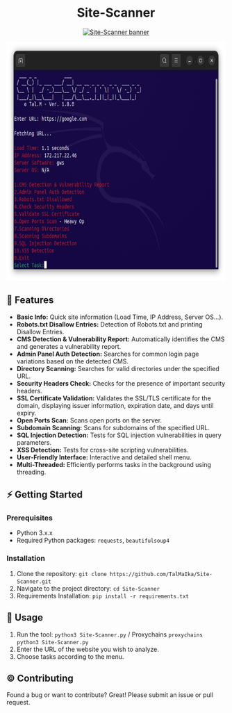 
<h1 align="center">Site-Scanner</h1>
<p align="center"><a href="https://github.com/TalMaIka/Site-Scanner"><img src="https://i.imgur.com/kGdjdOR.png" alt="Site-Scanner banner"/></a></p>



<p align="center"><a href="https://github.com/TalMaIka/Site-Scanner"><img src="src/Ver-1.8.0.png" alt="Site-Scanner icon" height="550"/></a></p>


## :dart: Features

- **Basic Info:** Quick site information (Load Time, IP Address, Server OS...).
- **Robots.txt Disallow Entries:** Detection of Robots.txt and printing Disallow Entries.
- **CMS Detection & Vulnerability Report:** Automatically identifies the CMS and generates a vulnerability report.
- **Admin Panel Auth Detection:** Searches for common login page variations based on the detected CMS.
- **Directory Scanning:** Searches for valid directories under the specified URL.
- **Security Headers Check:** Checks for the presence of important security headers.
- **SSL Certificate Validation:** Validates the SSL/TLS certificate for the domain, displaying issuer information, expiration date, and days until expiry.
- **Open Ports Scan:** Scans open ports on the server.
- **Subdomain Scanning:** Scans for subdomains of the specified URL.
- **SQL Injection Detection:** Tests for SQL injection vulnerabilities in query parameters.
- **XSS Detection:** Tests for cross-site scripting vulnerabilities.
- **User-Friendly Interface:** Interactive and detailed shell menu.
- **Multi-Threaded:** Efficiently performs tasks in the background using threading.


## :zap: Getting Started

### Prerequisites

- Python 3.x.x
- Required Python packages: `requests`, `beautifulsoup4`

### Installation

1. Clone the repository: `git clone https://github.com/TalMaIka/Site-Scanner.git`
2. Navigate to the project directory: `cd Site-Scanner`
3. Requirements Installation: `pip install -r requirements.txt`

## :rocket: Usage

1. Run the tool: `python3 Site-Scanner.py` / Proxychains `proxychains python3 Site-Scanner.py`
2. Enter the URL of the website you wish to analyze.
3. Choose tasks according to the menu.

## :copyright: Contributing

Found a bug or want to contribute? Great! Please submit an issue or pull request.
